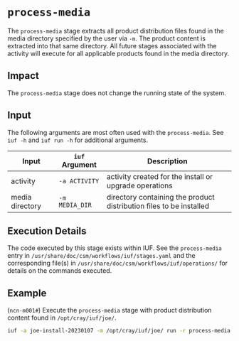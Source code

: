 # `process-media`

The `process-media` stage extracts all product distribution files found in the media directory specified by the user via `-m`. The product content is extracted into that same directory. All future stages associated with the activity
will execute for all applicable products found in the media directory.

## Impact

The `process-media` stage does not change the running state of the system.

## Input

The following arguments are most often used with the `process-media`. See `iuf -h` and `iuf run -h` for additional arguments.

| Input           | `iuf` Argument | Description |
| --------------- | -------------- | ----------- |
| activity        | `-a ACTIVITY`  | activity created for the install or upgrade operations |
| media directory | `-m MEDIA_DIR` | directory containing the product distribution files to be installed |

## Execution Details

The code executed by this stage exists within IUF. See the `process-media` entry in `/usr/share/doc/csm/workflows/iuf/stages.yaml` and the corresponding file(s) in `/usr/share/doc/csm/workflows/iuf/operations/`
for details on the commands executed.

## Example

(`ncn-m001#`) Execute the `process-media` stage with product distribution content found in `/opt/cray/iuf/joe/`.

```bash
iuf -a joe-install-20230107 -m /opt/cray/iuf/joe/ run -r process-media
```
